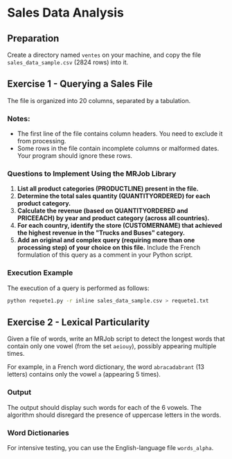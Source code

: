 # Sales Data Analysis

## Preparation
Create a directory named `ventes` on your machine, and copy the file `sales_data_sample.csv` (2824 rows) into it.

## Exercise 1 - Querying a Sales File
The file is organized into 20 columns, separated by a tabulation.

### Notes:
- The first line of the file contains column headers. You need to exclude it from processing.
- Some rows in the file contain incomplete columns or malformed dates. Your program should ignore these rows.

### Questions to Implement Using the MRJob Library

1. **List all product categories (PRODUCTLINE) present in the file.**
2. **Determine the total sales quantity (QUANTITYORDERED) for each product category.**
3. **Calculate the revenue (based on QUANTITYORDERED and PRICEEACH) by year and product category (across all countries).**
4. **For each country, identify the store (CUSTOMERNAME) that achieved the highest revenue in the "Trucks and Buses" category.**
5. **Add an original and complex query (requiring more than one processing step) of your choice on this file.** Include the French formulation of this query as a comment in your Python script.

### Execution Example
The execution of a query is performed as follows:

```bash
python requete1.py -r inline sales_data_sample.csv > requete1.txt
```

## Exercise 2 - Lexical Particularity
Given a file of words, write an MRJob script to detect the longest words that contain only one vowel (from the set `aeiouy`), possibly appearing multiple times.

For example, in a French word dictionary, the word `abracadabrant` (13 letters) contains only the vowel `a` (appearing 5 times).

### Output
The output should display such words for each of the 6 vowels. The algorithm should disregard the presence of uppercase letters in the words.

### Word Dictionaries
For intensive testing, you can use the English-language file `words_alpha`.
